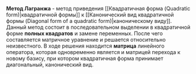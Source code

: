 **Метод Лагранжа** - метод приведения [[Квадратичная форма (Quadratic form)|квадратичной формы]] к [[Канонический вид квадратичной формы (Diagonal form of a quadratic form)|каноническому виду]]. Данный метод состоит в последовательном выделении в квадратичной форме **полных квадратов** и замене переменных. После чего составляется матричное уравнение и решается относительно неизвестного. В ходе решения находится **матрица** линейного оператора, которая одновременно является и матрицей перехода к новому базису, при котором квадратичная форма принимает диагональный, канонический вид.